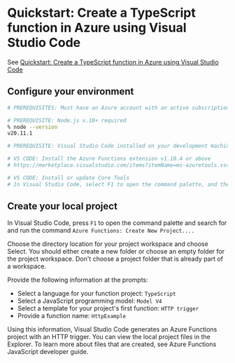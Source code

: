 # Quickstart: Create a TypeScript function in Azure using Visual Studio Code

See [Quickstart: Create a TypeScript function in Azure using Visual Studio Code](https://learn.microsoft.com/en-us/azure/azure-functions/create-first-function-vs-code-typescript?pivots=nodejs-model-v4)

## Configure your environment

```sh
# PREREQUISITES: Must have an Azure account with an active subscription

# PREREQUISITE: Node.js v.18+ required
% node --version
v20.11.1

# PREREQUISITE: Visual Studio Code installed on your development machine

# VS CODE: Install the Azure Functions extension v1.10.4 or above
# https://marketplace.visualstudio.com/items?itemName=ms-azuretools.vscode-azurefunctions

# VS CODE: Install or update Core Tools
# In Visual Studio Code, select F1 to open the command palette, and then search for and run the command Azure Functions: Install or Update Core Tools.
```

## Create your local project

In Visual Studio Code, press `F1` to open the command palette and search for and run the command `Azure Functions: Create New Project....`

Choose the directory location for your project workspace and choose Select. You should either create a new folder or choose an empty folder for the project workspace. Don't choose a project folder that is already part of a workspace.

Provide the following information at the prompts:

- Select a language for your function project: `TypeScript`
- Select a JavaScript programming model: `Model V4`
- Select a template for your project's first function: `HTTP trigger`
- Provide a function name: `HttpExample`

Using this information, Visual Studio Code generates an Azure Functions project with an HTTP trigger. You can view the local project files in the Explorer. To learn more about files that are created, see Azure Functions JavaScript developer guide.
